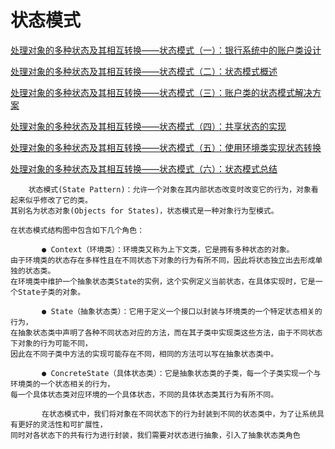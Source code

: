 # 状态模式

[处理对象的多种状态及其相互转换——状态模式（一）：银行系统中的账户类设计](https://blog.csdn.net/lovelion/article/details/8522982)

[处理对象的多种状态及其相互转换——状态模式（二）：状态模式概述](https://blog.csdn.net/lovelion/article/details/8523062)

[处理对象的多种状态及其相互转换——状态模式（三）：账户类的状态模式解决方案](https://blog.csdn.net/lovelion/article/details/8523083)

[处理对象的多种状态及其相互转换——状态模式（四）：共享状态的实现](https://blog.csdn.net/lovelion/article/details/8523105)

[处理对象的多种状态及其相互转换——状态模式（五）：使用环境类实现状态转换](https://blog.csdn.net/lovelion/article/details/8523130)

[处理对象的多种状态及其相互转换——状态模式（六）：状态模式总结](https://blog.csdn.net/lovelion/article/details/8523162)

```aidl
    状态模式(State Pattern)：允许一个对象在其内部状态改变时改变它的行为，对象看起来似乎修改了它的类。
其别名为状态对象(Objects for States)，状态模式是一种对象行为型模式。

在状态模式结构图中包含如下几个角色：

       ● Context（环境类）：环境类又称为上下文类，它是拥有多种状态的对象。
由于环境类的状态存在多样性且在不同状态下对象的行为有所不同，因此将状态独立出去形成单独的状态类。
在环境类中维护一个抽象状态类State的实例，这个实例定义当前状态，在具体实现时，它是一个State子类的对象。

       ● State（抽象状态类）：它用于定义一个接口以封装与环境类的一个特定状态相关的行为，
在抽象状态类中声明了各种不同状态对应的方法，而在其子类中实现类这些方法，由于不同状态下对象的行为可能不同，
因此在不同子类中方法的实现可能存在不同，相同的方法可以写在抽象状态类中。

       ● ConcreteState（具体状态类）：它是抽象状态类的子类，每一个子类实现一个与环境类的一个状态相关的行为，
每一个具体状态类对应环境的一个具体状态，不同的具体状态类其行为有所不同。

       在状态模式中，我们将对象在不同状态下的行为封装到不同的状态类中，为了让系统具有更好的灵活性和可扩展性，
同时对各状态下的共有行为进行封装，我们需要对状态进行抽象，引入了抽象状态类角色

```